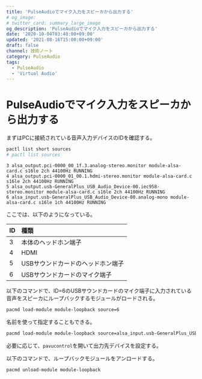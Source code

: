 ```yaml
---
title: 'PulseAudioでマイク入力をスピーカから出力する'
# og_image:
# twitter_card: summary_large_image
og_description: 'PulseAudioでマイク入力をスピーカから出力する'
date: '2020-10-04T03:40:00+09:00'
updated: '2021-08-16T15:00:00+09:00'
draft: false
channel: 技術ノート
category: PulseAudio
tags:
  - PulseAudio
  - 'Virtual Audio'
---
```

# PulseAudioでマイク入力をスピーカから出力する

まずはPCに接続されている音声入力デバイスのIDを確認する。

```sh
pactl list short sources
# pactl list sources
```

```plain
3 alsa_output.pci-0000_00_1f.3.analog-stereo.monitor module-alsa-card.c s16le 2ch 44100Hz RUNNING
4 alsa_output.pci-0000_01_00.1.hdmi-stereo.monitor module-alsa-card.c s16le 2ch 44100Hz RUNNING
5 alsa_output.usb-GeneralPlus_USB_Audio_Device-00.iec958-stereo.monitor module-alsa-card.c s16le 2ch 44100Hz RUNNING
6 alsa_input.usb-GeneralPlus_USB_Audio_Device-00.analog-mono module-alsa-card.c s16le 1ch 44100Hz RUNNING
```

ここでは、以下のようになっている。

|ID|種類|
|:--|:--|
|3|本体のヘッドホン端子|
|4|HDMI|
|5|USBサウンドカードのヘッドホン端子|
|6|USBサウンドカードのマイク端子|

以下のコマンドで、ID=6のUSBサウンドカードのマイク端子に入力されている音声をスピーカにループバックするモジュールがロードされる。

```sh
pacmd load-module module-loopback source=6
```

名前を使って指定することもできる。

```sh
pacmd load-module module-loopback source=alsa_input.usb-GeneralPlus_USB_Audio_Device-00.analog-mono
```

必要に応じて、`pavucontrol`を開いて出力先デバイスを設定する。

以下のコマンドで、ループバックモジュールをアンロードする。

```sh
pacmd unload-module module-loopback
```
